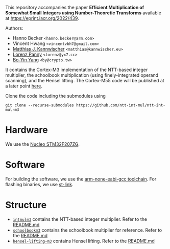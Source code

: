 This repository accompanies the paper **Efficient Multiplication of Somewhat Small Integers using Number-Theoretic Transforms** available at https://eprint.iacr.org/2022/439.


Authors:
 - Hanno Becker `<hanno.becker@arm.com>`
 - Vincent Hwang `<vincentvbh7@gmail.com>`
 - [Matthias J. Kannwischer](https://kannwischer.eu/) `<matthias@kannwischer.eu>`
 - [Lorenz Panny](https://yx7.cc/) `<lorenz@yx7.cc>`
 - [Bo-Yin Yang](https://homepage.iis.sinica.edu.tw/pages/byyang/) `<by@crypto.tw>`

It contains the Cortex-M3 implementation of the NTT-based integer multiplier,
the schoolbook multiplication (using finely-integrated operand scanning),
and the Hensel lifting.
The Cortex-M55 code will be published at a later point [here](https://gitlab.com/arm-research/security/pqmx).


Clone the code including the submodules using

```
git clone --recurse-submodules https://github.com/ntt-int-mul/ntt-int-mul-m3
```

# Hardware

We use the [Nucleo STM32F207ZG](https://www.st.com/en/evaluation-tools/nucleo-f207zg.html).


# Software
For building the software, we use the [arm-none-eabi-gcc toolchain](https://developer.arm.com/Tools%20and%20Software/GNU%20Toolchain).
For flashing binaries, we use [st-link](https://github.com/stlink-org/stlink).

# Structure
- [`intmulm3`](./intmulm3/) contains the NTT-based integer multiplier. Refer to the [README.md](./intmulm3/README.md)
- [`schoolbookm3`](./schoolbookm3/) contains the schoolbook multiplier for reference. Refer to the [README.md](./schoolbookm3/README.md)
- [`hensel-lifting-m3`](./hensel-lifting-m3/) contains Hensel lifting. Refer to the [README.md](./hensel-lifting-m3/README.md)